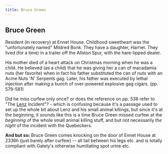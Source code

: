 ```yaml
---
title: Bruce Green
---
```


Bruce Green
-----------

Resident (in recovery) at Ennet House. Childhood sweetheart was the
"unfortunately named" Mildred Bonk. They have a daughter, Harriet. They lived
(for a time) in a trailer off the Allston Spur, with the hare-lipped dealer.

His mother died of a heart attack on Christmas morning when he was a child. He
believed (as a child) that he was giving her a can of macadamia nuts (her
favorite) when in fact his father substituted the can of nuts with an Acme Nuts
'N' Serpents gag. Later, his father was executed by lethal injection after
making a bunch of over-powered explosive gag cigars. (pp. 579-581)

Did he miss curfew only once? or does the reference on pp. 538 refer to
"The [Lenz](/characters/Randy_Lenz) Incident"? - which is confusing because it's
a passage used to set up the whole bit about Lenz and his small animal killings,
but since it's at the beginning, it sounds like this is a time Bruce Green
missed curfew at the *beginning* of the whole small animal killing stuff, and
but not necessarily *the night* of the incident with the Quebeckers.

**And but so:** Bruce Green comes knocking on the door of Ennet House at 2336h
(just barely after curfew) -- all tail between his legs etc. and is totally
compliant with Gately's otherwise humiliating spot urine etc.
